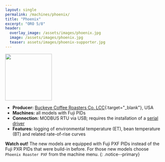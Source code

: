 ```yaml
---
layout: single
permalink: /machines/phoenix/
title: "Phoenix"
excerpt: "ORO 5/8"
header:
  overlay_image: /assets/images/phoenix.jpg
  image: /assets/images/phoenix.jpg
  teaser: assets/images/phoenix-supporter.jpg
---
```


<img class="tab-image" src="{{ site.baseurl }}/assets/images/supporter-badge.png" width="150px">

* __Producer:__ [Buckeye Coffee Roasters Co. LCC](http://www.buckeyecoffee.com){:target="_blank"}, USA
* __Machines:__ all models with Fuji PIDs
* __Connection:__ MODBUS RTU via USB; requires the installation of a [serial driver](/modbus_serial/)
* __Features:__ logging of environmental temperature (ET), bean temperature (BT) and related rate-of-rise curves

**Watch out!** The new models are equipped with Fuji PXF PIDs instead of the Fuji PXR PIDs that were build-in before. For those new models choose `Phoenix Roaster PXF` from the machine menu.
{: .notice--primary}